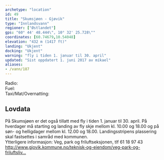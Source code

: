 ```yaml
---
archetype: "location"
id: 49
title: "Skumsjøen - Gjøvik"
type: "Innlandsvann"
regioner: ["Østlandet"]
gps: "60° 44' 48.444\", 10° 32' 25.728\""
coordinates: [60.74679,10.54048]
elevation: "432 m (1417 ft)"
landing: "Ukjent"
docking: "Ukjent"
warning: "fly i tiden 1. januar til 30. april"
updated: "Sist oppdatert 1. juni 2017 av mikael"
aliases:
- /vann/187
---
```


Radio:\
Fuel:\
Taxi/Mat/Overnatting:

## Lovdata

På Skumsjøen er det også tillatt med fly i tiden 1. januar til 30. april. På hverdager må starting og landing av fly skje mellom kl. 10.00 og 18.00 og på søn- og helligdager mellom kl. 12.00 og 18.00. Landingsstripens plassering skal fastsettes i samråd med kommunen. \
Ytterligere informasjon: Veg, park og friluftseksjonen, tlf 61 18 97 43\
http://www.gjovik.kommune.no/teknisk-og-eiendom/veg-park-og-friluftsliv…
